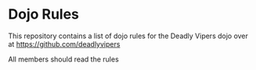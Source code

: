 Dojo Rules
==========

This repository contains a list of dojo rules for the Deadly Vipers dojo over at https://github.com/deadlyvipers

All members should read the rules
